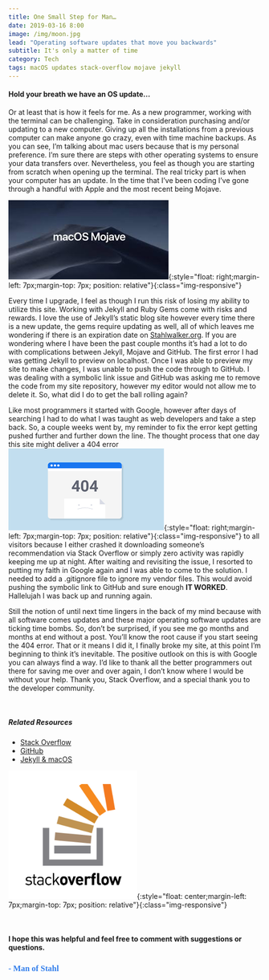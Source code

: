 ```yaml
---
title: One Small Step for Man…
date: 2019-03-16 8:00
image: /img/moon.jpg
lead: "Operating software updates that move you backwards" 
subtitle: It's only a matter of time
category: Tech
tags: macOS updates stack-overflow mojave jekyll
---
```

#### Hold your breath we have an OS update… 
Or at least that is how it feels for me. As a new programmer, working with the terminal can be challenging. Take in consideration purchasing and/or updating to a new computer. Giving up all the installations from a previous computer can make anyone go crazy, even with time machine backups. As you can see, I’m talking about mac users because that is my personal preference. I’m sure there are steps with other operating systems to ensure your data transfers over. Nevertheless, you feel as though you are starting from scratch when opening up the terminal. The real tricky part is when your computer has an update. In the time that I’ve been coding I’ve gone through a handful with Apple and the most recent being Mojave. 

![Div](/img/mojave.jpeg){:style="float: right;margin-left: 7px;margin-top: 7px; position: relative"}{:class="img-responsive"}

Every time I upgrade, I feel as though I run this risk of losing my ability to utilize this site. Working with Jekyll and Ruby Gems come with risks and rewards. I love the use of Jekyll’s static blog site however every time there is a new update, the gems require updating as well, all of which leaves me wondering if there is an expiration date on [Stahlwalker.org]( https://stahlwalker.org/). If you are wondering where I have been the past couple months it’s had a lot to do with complications between Jekyll, Mojave and GitHub. The first error I had was getting Jekyll to preview on localhost. Once I was able to preview my site to make changes, I was unable to push the code through to GitHub. I was dealing with a symbolic link issue and GitHub was asking me to remove the code from my site repository, however my editor would not allow me to delete it. So, what did I do to get the ball rolling again?

Like most programmers it started with Google, however after days of searching I had to do what I was taught as web developers and take a step back. So, a couple weeks went by, my reminder to fix the error kept getting pushed further and further down the line. The thought process that one day this site might deliver a 404 error ![Div](/img/404.png){:style="float: right;margin-left: 7px;margin-top: 7px; position: relative"}{:class="img-responsive"} to all visitors because I either crashed it downloading someone’s recommendation via Stack Overflow or simply zero activity was rapidly keeping me up at night. After waiting and revisiting the issue, I resorted to putting my faith in Google again and I was able to come to the solution. I needed to add a .gitignore file to ignore my vendor files. This would avoid pushing the symbolic link to GitHub and sure enough **IT WORKED**. Hallelujah I was back up and running again.

Still the notion of until next time lingers in the back of my mind because with all software comes updates and these major operating software updates are ticking time bombs. So, don’t be surprised, if you see me go months and months at end without a post. You’ll know the root cause if you start seeing the 404 error. That or it means I did it, I finally broke my site, at this point I’m beginning to think it’s inevitable. The positive outlook on this is with Google you can always find a way. I’d like to thank all the better programmers out there for saving me over and over again, I don’t know where I would be without your help. Thank you, Stack Overflow, and a special thank you to the developer community.



<br>

##### Related Resources 
* [Stack Overflow](https://stackoverflow.com/)
* [GitHub](https://github.com/)
* [Jekyll & macOS](https://jekyllrb.com/docs/installation/macos/)

 ![HERE](/img/stackoverflow.png){:style="float: center;margin-left: 7px;margin-top: 7px; position: relative"}{:class="img-responsive"}

&nbsp;
#### I hope this was helpful and feel free to comment with suggestions or questions.  

### **<span style="color:rgb(50, 126, 235); font-family: 'Bradley Hand';">- Man of Stahl</span>**

